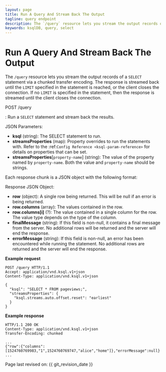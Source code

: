 ```yaml
---
layout: page
title: Run A Query And Stream Back The Output
tagline: query endpoint
description: The `/query` resource lets you stream the output records of a `SELECT` statement
keywords: ksqlDB, query, select
---
```


Run A Query And Stream Back The Output
======================================

The `/query` resource lets you stream the output records of a `SELECT`
statement via a chunked transfer encoding. The response is streamed back
until the `LIMIT` specified in the statement is reached, or the client
closes the connection. If no `LIMIT` is specified in the statement, then
the response is streamed until the client closes the connection.

POST /query

:   Run a ``SELECT`` statement and stream back the results.

JSON Parameters:

- **ksql** (string): The SELECT statement to run.
- **streamsProperties** (map): Property overrides to run the statements with. Refer to the :ref:`Config Reference <ksql-param-reference>` for details on properties that can be set.
- **streamsProperties**[``property-name``] (string): The value of the property named by ``property-name``. Both the value and ``property-name`` should be strings.

Each response chunk is a JSON object with the following format:

Response JSON Object:

- **row** (object): A single row being returned. This will be null if an error is being returned.
- **row.columns** (array): The values contained in the row.
- **row.columns[i]** (?): The value contained in a single column for the row. The value type depends on the type of the column.
- **finalMessage** (string): If this field is non-null, it contains a final message from the server. No additional rows will be returned and the server will end the response.
- **errorMessage** (string): If this field is non-null, an error has been encountered while running the statement. No additional rows are returned and the server will end the response.

**Example request**

```http
POST /query HTTP/1.1
Accept: application/vnd.ksql.v1+json
Content-Type: application/vnd.ksql.v1+json

{
  "ksql": "SELECT * FROM pageviews;",
  "streamsProperties": {
    "ksql.streams.auto.offset.reset": "earliest"
  }
}
```

**Example response**

```http
HTTP/1.1 200 OK
Content-Type: application/vnd.ksql.v1+json
Transfer-Encoding: chunked

...
{"row":{"columns":[1524760769983,"1",1524760769747,"alice","home"]},"errorMessage":null}
...
```


Page last revised on: {{ git_revision_date }}

